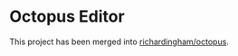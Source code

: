 # Octopus Editor

This project has been merged into [richardingham/octopus](github.com/richardingham/octopus).
